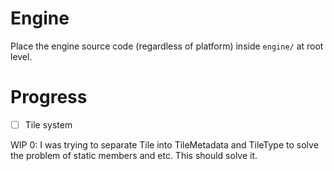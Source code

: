# Engine
Place the engine source code (regardless of platform) inside `engine/` at root level.

# Progress
- [ ] Tile system

WIP 0: I was trying to separate Tile into TileMetadata and TileType to solve the problem of static members and etc. This should solve it.
